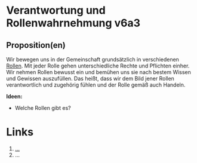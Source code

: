 ﻿<!---
   NAME - The NAME of this project is:
ethos

  FILE - The FILENAME of the current file is:
/v6a3.md

  CREATION - This project was CREATED on:
2017-01-28-16:15:00 UTC

  MODIFICATION - This project was last MODIFIED on:
2017-01-28-16:15:00 UTC

  VERSION - The current VERSION of this project is:
<git-commit-hash>-2017-01-28-16:15:00 UTC

  CREATOR(S) - This project was CREATED by:
Michael Czechowski, Martin Maga

  CONTACT - You can CONTACT the creator(s) or developer(s) of this project at:
E-Mail: mail@martinmaga.de

  COPYRIGHT - The COPYRIGHT holder of this project is:
COPYRIGHT (c) 2016 Martin Maga

  LICENSE - This project is LICENSED under the following license:
Martin Maga 2016 CC BY-SA 4.0 https://creativecommons.org

  SUBFILE – This is a SUBFILE! For more INFORMATION on this project go to:
/README.md
--->

# Verantwortung und Rollenwahrnehmung v6a3

## Proposition(en)
Wir bewegen uns in der Gemeinschaft grundsätzlich in verschiedenen [Rollen](../actions/a3_roles.md). Mit jeder Rolle gehen unterschiedliche Rechte und Pflichten einher. Wir nehmen Rollen bewusst ein und bemühen uns sie nach bestem Wissen und Gewissen auszufüllen. Das heißt, dass wir dem Bild jener Rollen verantwortlich und zugehörig fühlen und der Rolle gemäß auch Handeln.

__Ideen:__
- Welche Rollen gibt es?

# Links
  1. […](…)
  2. …

